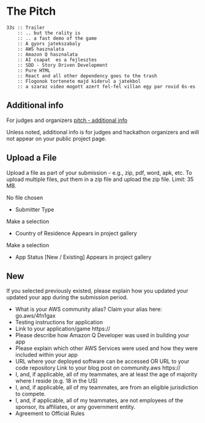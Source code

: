 # The Pitch

```
33s :: Trailer
    :: .. but the rality is
    :: .. a fast demo of the game
    :: A gyors jatekszabaly
    :: AWS hasznalata
    :: Amazon Q hasznalata
    :: AI csapat  es a fejlesztes
    :: SDD - Story Driven Development
    :: Pure HTML
    :: React and all other dependency goes to the trash
    :: Flogonok tortenete majd kiderul a jatekbol
    :: a szaraz video mogott azert fel-fel villan egy par rovid 6s-es
```

## Additional info
For judges and organizers
[pitch - additional info](https://devpost.com/submit-to/22661-aws-game-builder-challenge/manage/submissions/599390-flogon-galaxy-first-contact/additional-info/edit)

Unless noted, additional info is for judges and hackathon organizers and will not appear on your public project page.

## Upload a File
Upload a file as part of your submission - e.g., zip, pdf, word, apk, etc. To upload multiple files, put them in a zip file and upload the zip file. Limit: 35 MB.

No file chosen
* Submitter Type

Make a selection
* Country of Residence
Appears in project gallery


Make a selection
* App Status [New / Existing]
Appears in project gallery

## New
If you selected previously existed, please explain how you updated your updated your app during the submission period.
* What is your AWS community alias? Claim your alias here: go.aws/4fn1gax
* Testing instructions for application
* Link to your application/game
https://
* Please describe how Amazon Q Developer was used in building your app
* Please explain which other AWS Services were used and how they were included within your app
* URL where your deployed software can be accessed OR URL to your code repository
Link to your blog post on community.aws
https://
* I, and, if applicable, all of my teammates, are at least the age of majority where I reside (e.g. 18 in the US)
* I, and, if applicable, all of my teammates, are from an eligible jurisdiction to compete.
* I, and, if applicable, all of my teammates, are not employees of the sponsor, its affiliates, or any government entity.
* Agreement to Official Rules
